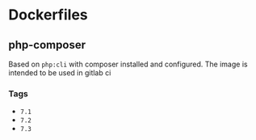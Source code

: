 # Dockerfiles

## php-composer

Based on `php:cli` with composer installed and configured.
The image is intended to be used in gitlab ci

### Tags
- `7.1`
- `7.2`
- `7.3`
